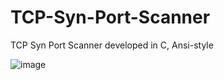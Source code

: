 # TCP-Syn-Port-Scanner
TCP Syn Port Scanner developed in C, Ansi-style

![image](https://user-images.githubusercontent.com/40904281/140666226-46f6f93b-622e-48a9-adf9-885e74feee64.png)
